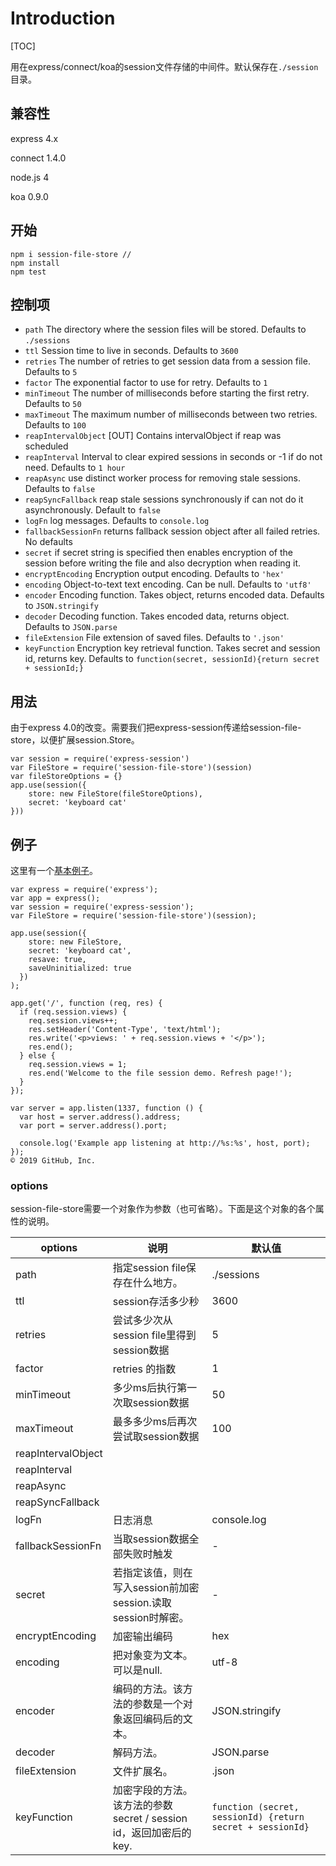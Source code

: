 # Introduction

[TOC]

用在express/connect/koa的session文件存储的中间件。默认保存在`./session`目录。

## 兼容性

express 4.x

connect  1.4.0

node.js 4

koa 0.9.0

## 开始

```
npm i session-file-store // 
npm install
npm test
```

## 控制项

- `path` The directory where the session files will be stored. Defaults to `./sessions`
- `ttl` Session time to live in seconds. Defaults to `3600`
- `retries` The number of retries to get session data from a session file. Defaults to `5`
- `factor` The exponential factor to use for retry. Defaults to `1`
- `minTimeout` The number of milliseconds before starting the first retry. Defaults to `50`
- `maxTimeout` The maximum number of milliseconds between two retries. Defaults to `100`
- `reapIntervalObject` [OUT] Contains intervalObject if reap was scheduled
- `reapInterval` Interval to clear expired sessions in seconds or -1 if do not need. Defaults to `1 hour`
- `reapAsync` use distinct worker process for removing stale sessions. Defaults to `false`
- `reapSyncFallback` reap stale sessions synchronously if can not do it asynchronously. Default to `false`
- `logFn` log messages. Defaults to `console.log`
- `fallbackSessionFn` returns fallback session object after all failed retries. No defaults
- `secret` if secret string is specified then enables encryption of the session before writing the file and also decryption when reading it.
- `encryptEncoding` Encryption output encoding. Defaults to `'hex'`
- `encoding` Object-to-text text encoding. Can be null. Defaults to `'utf8'`
- `encoder` Encoding function. Takes object, returns encoded data. Defaults to `JSON.stringify`
- `decoder` Decoding function. Takes encoded data, returns object. Defaults to `JSON.parse`
- `fileExtension` File extension of saved files. Defaults to `'.json'`
- `keyFunction` Encryption key retrieval function. Takes secret and session id, returns key. Defaults to `function(secret, sessionId){return secret + sessionId;}`

## 用法

由于express 4.0的改变。需要我们把express-session传递给session-file-store，以便扩展session.Store。

```
var session = require('express-session')
var FileStore = require('session-file-store')(session)
var fileStoreOptions = {}
app.use(session({
	store: new FileStore(fileStoreOptions),
	secret: 'keyboard cat'
}))
```

## 例子

这里有一个[基本例子](<https://github.com/valery-barysok/session-file-store/tree/master/examples>)。

```
var express = require('express');
var app = express();
var session = require('express-session');
var FileStore = require('session-file-store')(session);

app.use(session({
    store: new FileStore,
    secret: 'keyboard cat',
    resave: true,
    saveUninitialized: true
  })
);

app.get('/', function (req, res) {
  if (req.session.views) {
    req.session.views++;
    res.setHeader('Content-Type', 'text/html');
    res.write('<p>views: ' + req.session.views + '</p>');
    res.end();
  } else {
    req.session.views = 1;
    res.end('Welcome to the file session demo. Refresh page!');
  }
});

var server = app.listen(1337, function () {
  var host = server.address().address;
  var port = server.address().port;

  console.log('Example app listening at http://%s:%s', host, port);
});
© 2019 GitHub, Inc.
```

### options

session-file-store需要一个对象作为参数（也可省略）。下面是这个对象的各个属性的说明。

| options            | 说明                                                         | 默认值                                                     |
| ------------------ | ------------------------------------------------------------ | ---------------------------------------------------------- |
| path               | 指定session file保存在什么地方。                             | ./sessions                                                 |
| ttl                | session存活多少秒                                            | 3600                                                       |
| retries            | 尝试多少次从session file里得到session数据                    | 5                                                          |
| factor             | retries 的指数                                               | 1                                                          |
| minTimeout         | 多少ms后执行第一次取session数据                              | 50                                                         |
| maxTimeout         | 最多多少ms后再次尝试取session数据                            | 100                                                        |
| reapIntervalObject |                                                              |                                                            |
| reapInterval       |                                                              |                                                            |
| reapAsync          |                                                              |                                                            |
| reapSyncFallback   |                                                              |                                                            |
| logFn              | 日志消息                                                     | console.log                                                |
| fallbackSessionFn  | 当取session数据全部失败时触发                                | -                                                          |
| secret             | 若指定该值，则在写入session前加密session.读取session时解密。 | -                                                          |
| encryptEncoding    | 加密输出编码                                                 | hex                                                        |
| encoding           | 把对象变为文本。可以是null.                                  | utf-8                                                      |
| encoder            | 编码的方法。该方法的参数是一个对象返回编码后的文本。         | JSON.stringify                                             |
| decoder            | 解码方法。                                                   | JSON.parse                                                 |
| fileExtension      | 文件扩展名。                                                 | .json                                                      |
| keyFunction        | 加密字段的方法。该方法的参数secret / session id，返回加密后的key. | `function (secret, sessionId) {return secret + sessionId}` |

